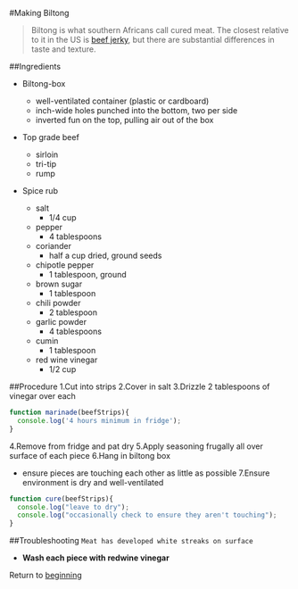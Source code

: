 #Making Biltong



>Biltong is what southern Africans call cured meat. The closest relative to it in the US is [beef jerky](https://en.wikipedia.org/wiki/Jerky), but there are substantial differences in taste and texture.




##Ingredients
- Biltong-box
  * well-ventilated container (plastic or cardboard)
  * inch-wide holes punched into the bottom, two per side
  * inverted fun on the top, pulling air out of the box

- Top grade beef
  * sirloin
  * tri-tip
  * rump

- Spice rub
  - salt
    * 1/4 cup
  - pepper
    * 4 tablespoons
  - coriander
    * half a cup dried, ground seeds
  - chipotle pepper
    * 1 tablespoon, ground
  - brown sugar
    * 1 tablespoon
  - chili powder
    * 2 tablespoon
  - garlic powder
    * 4 tablespoons
  - cumin
    * 1 tablespoon
  - red wine vinegar
    * 1/2 cup

##Procedure
1.Cut into strips
2.Cover in salt
3.Drizzle 2 tablespoons of vinegar over each
 
```javascript
function marinade(beefStrips){
  console.log('4 hours minimum in fridge');
}
```


4.Remove from fridge and pat dry
5.Apply seasoning frugally all over surface of each piece
6.Hang in biltong box
  - ensure pieces are touching each other as little as possible
7.Ensure environment is dry and well-ventilated

 
```javascript
function cure(beefStrips){
  console.log("leave to dry");
  console.log("occasionally check to ensure they aren't touching");
}
```






##Troubleshooting
```Meat has developed white streaks on surface```
- **Wash each piece with redwine vinegar**





Return to [beginning](#README.md)







